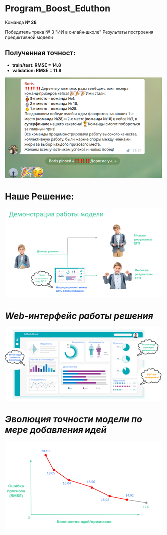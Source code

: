 # Program_Boost_Eduthon 
Команда **№ 28**

Победитель трека № 3 "ИИ в онлайн-школе"
Результаты построения предиктивной модели


## Полученная точност: 
* **train/test: RMSE = 14.8**
* **validation: RMSE = 11.8**

![](Images/Final_Winners.PNG)


# Наше Решение:

![](Images/Working_show.PNG)


# *Web-интерфейс работы решения*

![](Images/Dash_board_web.PNG)


# *Эволюция точности модели по мере добавления идей*

![](Images/RMSE_plot.PNG)
